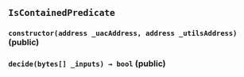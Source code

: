 ## `IsContainedPredicate`






### `constructor(address _uacAddress, address _utilsAddress)` (public)





### `decide(bytes[] _inputs) → bool` (public)






